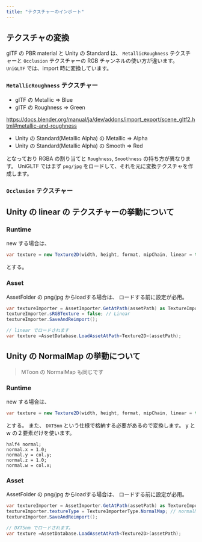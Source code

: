 ```yaml
---
title: "テクスチャーのインポート"
---
```


## テクスチャの変換

glTF の PBR material と Unity の Standard は、 
`MetallicRoughness` テクスチャーと `Occlusion` テクスチャーの RGB チャンネルの使い方が違います。
`UniGLTF` では、import 時に変換しています。

### `MetallicRoughness` テクスチャー

* glTF の Metallic => Blue
* glTF の Roughness => Green

https://docs.blender.org/manual/ja/dev/addons/import_export/scene_gltf2.html#metallic-and-roughness

* Unity の Standard(Metallic Alpha) の Metallic => Alpha
* Unity の Standard(Metallic Alpha) の Smooth => Red

となっており RGBA の割り当てと `Roughness`, `Smoothness` の持ち方が異なります。
UniGLTF ではまず `png/jpg` をロードして、それを元に変換テクスチャを作成します。

### `Occlusion` テクスチャー


## Unity の linear の テクスチャーの挙動について

### Runtime

new する場合は、 

```cs
var texture = new Texture2D(width, height, format, mipChain, linear = true);
```

とする。

### Asset

AssetFolder の png/jpg からloadする場合は、
ロードする前に設定が必用。

```cs
var textureImporter = AssetImporter.GetAtPath(assetPath) as TextureImporter;
textureImporter.sRGBTexture = false; // Linear
textureImporter.SaveAndReimport();

// linear でロードされます
var texture =AssetDatabase.LoadAssetAtPath<Texture2D>(assetPath);
```

## Unity の NormalMap の挙動について

> MToon の NormalMap も同じです

### Runtime

new する場合は、 

```cs
var texture = new Texture2D(width, height, format, mipChain, linear = true);
```

とする。
また、 `DXT5nm` という仕様で格納する必要があるので変換します。
y と w の２要素だけを使います。

```hlsl
half4 normal;
normal.x = 1.0;
normal.y = col.y;
normal.z = 1.0;
normal.w = col.x;
```

### Asset

AssetFolder の png/jpg からloadする場合は、
ロードする前に設定が必用。

```cs
var textureImporter = AssetImporter.GetAtPath(assetPath) as TextureImporter;
textureImporter.textureType = TextureImporterType.NormalMap; // normalMap
textureImporter.SaveAndReimport();

// DXT5nm でロードされます。
var texture =AssetDatabase.LoadAssetAtPath<Texture2D>(assetPath);
```
